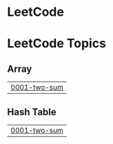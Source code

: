 # LeetCode
<!---LeetCode Topics Start-->
# LeetCode Topics
## Array
|  |
| ------- |
| [0001-two-sum](https://github.com/Coverman9/LeetCode/tree/master/0001-two-sum) |
## Hash Table
|  |
| ------- |
| [0001-two-sum](https://github.com/Coverman9/LeetCode/tree/master/0001-two-sum) |
<!---LeetCode Topics End-->